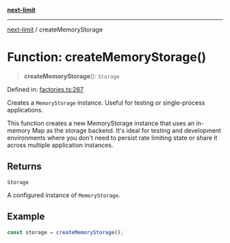 [**next-limit**](../README.md)

***

[next-limit](../README.md) / createMemoryStorage

# Function: createMemoryStorage()

> **createMemoryStorage**(): `Storage`

Defined in: [factories.ts:267](https://github.com/saoudi-h/next-limit/blob/45012419e7c26986c08104835525b0ea21d24a3f/src/factories.ts#L267)

Creates a `MemoryStorage` instance.
Useful for testing or single-process applications.

This function creates a new MemoryStorage instance that uses an in-memory Map as the storage backend.
It's ideal for testing and development environments where you don't need to persist rate limiting
state or share it across multiple application instances.

## Returns

`Storage`

A configured instance of `MemoryStorage`.

## Example

```typescript
const storage = createMemoryStorage();
```
